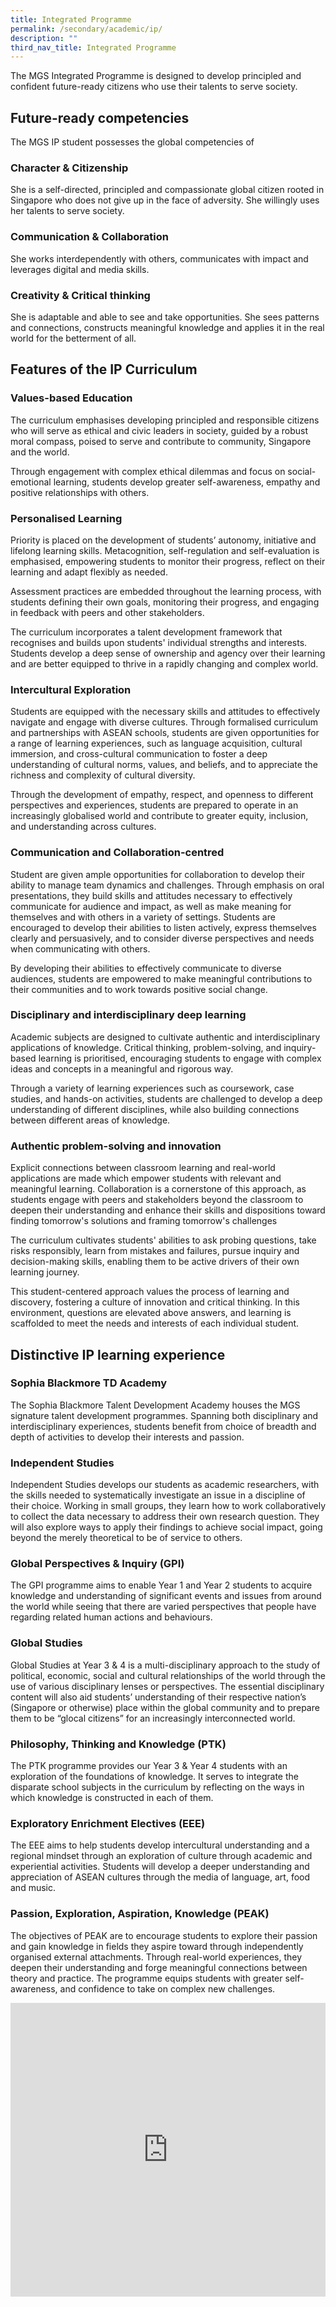 ```yaml
---
title: Integrated Programme
permalink: /secondary/academic/ip/
description: ""
third_nav_title: Integrated Programme
---
```

The MGS Integrated Programme is designed to develop principled and confident future-ready citizens who use their talents to serve society.


## Future-ready competencies
The MGS IP student possesses the global competencies of 

### Character &amp; Citizenship
She is a self-directed, principled and compassionate global citizen rooted in Singapore who does not give up in the face of adversity. She willingly uses her talents to serve society.

### Communication &amp; Collaboration
She works interdependently with others, communicates with impact and leverages digital and media skills.  

### Creativity &amp; Critical thinking
She is adaptable and able to see and take opportunities. She sees patterns and connections, constructs meaningful knowledge and applies it in the real world for the betterment of all.



## Features of the IP Curriculum


### Values-based Education

The curriculum emphasises developing principled and responsible citizens who will serve as ethical and civic leaders in society, guided by a robust moral compass, poised to serve and contribute to community, Singapore and the world. 

Through engagement with complex ethical dilemmas and focus on social-emotional learning, students develop greater self-awareness, empathy and positive relationships with others. 


### Personalised Learning

Priority is placed on the development of students’ autonomy, initiative and lifelong learning skills. Metacognition, self-regulation and self-evaluation is emphasised, empowering students to monitor their progress, reflect on their learning and adapt flexibly as needed. 

Assessment practices are embedded throughout the learning process, with students defining their own goals, monitoring their progress, and engaging in feedback with peers and other stakeholders.

The curriculum incorporates a talent development framework that recognises and builds upon students' individual strengths and interests. Students develop a deep sense of ownership and agency over their learning and are better equipped to thrive in a rapidly changing and complex world.


### Intercultural Exploration

Students are equipped with the necessary skills and attitudes to effectively navigate and engage with diverse cultures. Through formalised curriculum and partnerships with ASEAN schools, students are given opportunities for a range of learning experiences, such as language acquisition, cultural immersion, and cross-cultural communication to foster a deep understanding of cultural norms, values, and beliefs, and to appreciate the richness and complexity of cultural diversity.

Through the development of empathy, respect, and openness to different perspectives and experiences, students are prepared to operate in an increasingly globalised world and contribute to greater equity, inclusion, and understanding across cultures.


### Communication and Collaboration-centred 

Student are given ample opportunities for collaboration to develop their ability to manage team dynamics and challenges. Through emphasis on oral presentations, they build skills and attitudes necessary to effectively communicate for audience and impact, as well as make meaning for themselves and with others in a variety of settings. Students are encouraged to develop their abilities to listen actively, express themselves clearly and persuasively, and to consider diverse perspectives and needs when communicating with others.

By developing their abilities to effectively communicate to diverse audiences, students are empowered to make meaningful contributions to their communities and to work towards positive social change.


### Disciplinary and interdisciplinary deep learning

Academic subjects are designed to cultivate authentic and interdisciplinary applications of knowledge. Critical thinking, problem-solving, and inquiry-based learning is prioritised, encouraging students to engage with complex ideas and concepts in a meaningful and rigorous way. 

Through a variety of learning experiences such as coursework, case studies, and hands-on activities, students are challenged to develop a deep understanding of different disciplines, while also building connections between different areas of knowledge.


### Authentic problem-solving and innovation

Explicit connections between classroom learning and real-world applications are made which empower students with relevant and meaningful learning. Collaboration is a cornerstone of this approach, as students engage with peers and stakeholders beyond the classroom to deepen their understanding and enhance their skills and dispositions toward finding tomorrow's solutions and framing tomorrow's challenges

The curriculum cultivates students' abilities to ask probing questions, take risks responsibly, learn from mistakes and failures, pursue inquiry and decision-making skills, enabling them to be active drivers of their own learning journey. 

This student-centered approach values the process of learning and discovery, fostering a culture of innovation and critical thinking. In this environment, questions are elevated above answers, and learning is scaffolded to meet the needs and interests of each individual student.



## Distinctive IP learning experience


### Sophia Blackmore TD Academy

The Sophia Blackmore Talent Development Academy houses the MGS signature talent development programmes. Spanning both disciplinary and interdisciplinary experiences, students benefit from choice of breadth and depth of activities to develop their interests and passion. 


### Independent Studies 

Independent Studies develops our students as academic researchers, with the skills needed to systematically investigate an issue in a discipline of their choice. Working in small groups, they learn how to work collaboratively to collect the data necessary to address their own research question. They will also explore ways to apply their findings to achieve social impact, going beyond the merely theoretical to be of service to others.


### Global Perspectives &amp; Inquiry (GPI)

The GPI programme aims to enable Year 1 and Year 2 students to acquire knowledge and understanding of significant events and issues from around the world while seeing that there are varied perspectives that people have regarding related human actions and behaviours.


### Global Studies 

Global Studies at Year 3 &amp; 4 is a multi-disciplinary approach to the study of political, economic, social and cultural relationships of the world through the use of various disciplinary lenses or perspectives. The essential disciplinary content will also aid students’ understanding of their respective nation’s (Singapore or otherwise) place within the global community and to prepare them to be “glocal citizens” for an increasingly interconnected world.


### Philosophy, Thinking and Knowledge (PTK) 

The PTK programme provides our Year 3 &amp; Year 4 students with an exploration of the foundations of knowledge. It serves to integrate the disparate school subjects in the curriculum by reflecting on the ways in which knowledge is constructed in each of them. 


### Exploratory Enrichment Electives (EEE)

The EEE aims to help students develop intercultural understanding and a regional mindset through an exploration of culture through academic and experiential activities. Students will develop a deeper understanding and appreciation of ASEAN cultures through the media of language, art, food and music.


### Passion, Exploration, Aspiration, Knowledge (PEAK)

The objectives of PEAK are to encourage students to explore their passion and gain knowledge in fields they aspire toward through independently organised external attachments. Through real-world experiences, they deepen their understanding and forge meaningful connections between theory and practice. The programme equips students with greater self-awareness, and confidence to take on complex new challenges.



<div style="width:100%; height:470px">
<iframe allowfullscreen="true" height="100%" width="100%" frameborder="0" src="https://docs.google.com/presentation/d/e/2PACX-1vScZdQ4Oq3rbqBaNDg1bHH4qTIbuH1_gHG5NawZ1DPgkLfViOppNLEAKe0G1GukrXLntDbwN3m5WapE/embed?start=false&amp;loop=false&amp;delayms=3000"></iframe>
</div>